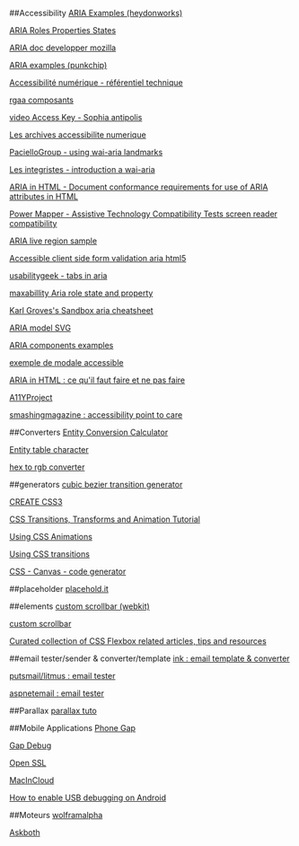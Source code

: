 ##Accessibility
[ARIA Examples (heydonworks)](http://heydonworks.com/practical_aria_examples/)

[ARIA Roles Properties States](http://oaa-accessibility.org/examples/)

[ARIA doc developper mozilla](https://developer.mozilla.org/en-US/docs/Web/Accessibility/ARIA)

[ARIA examples (punkchip)](http://wai-aria.punkchip.com/)

[Accessibilité numérique - référentiel technique](http://references.modernisation.gouv.fr/referentiel-technique-0#title-critre-1110-a-dans-chaque-formulaire-le-contrle-de-saisie-est-il-utilis-de-manire-pertinente-)

[rgaa composants](https://github.com/DISIC/rgaa_composants_javascript)

[video Access Key - Sophia antipolis](http://portail.unice.fr/access-key)

[Les archives accessibilite numerique](http://list.accessiweb.org/pipermail/accessibilite-numerique_list.accessiweb.org/)

[PacielloGroup - using wai-aria landmarks](https://www.paciellogroup.com/blog/2013/02/using-wai-aria-landmarks-2013/)

[Les integristes - introduction a wai-aria](http://www.lesintegristes.net/2008/12/09/introduction-a-wai-aria-traduction/)

[ARIA in HTML - Document conformance requirements for use of ARIA attributes in HTML](https://specs.webplatform.org/html-aria/webspecs/master/)

[Power Mapper - Assistive Technology Compatibility Tests screen reader compatibility](http://www.powermapper.com/tests/)

[ARIA live region sample](http://juicystudio.com/article/wai-aria_live-regions_updated.php)

[Accessible client side form validation aria html5](http://www.deque.com/blog/accessible-client-side-form-validation-html5-wai-aria/)

[usabilitygeek - tabs in aria](http://usabilitygeek.com/accessible-web-development-using-w3c-wai-aria/)

[maxabillity Aria role state and property](http://www.maxability.co.in/wai-aria-overview/)

[Karl Groves's Sandbox aria cheatsheet](http://karlgroves-sandbox.com/CheatSheets/ARIA-Cheatsheet.html)

[ARIA model SVG](http://www.w3.org/TR/wai-aria/rdf_model.svg)

[ARIA components examples](http://www.w3.org/WAI/PF/aria-practices/#aria_ex)

[exemple de modale accessible](https://media-mediatemple.netdna-ssl.com/wp-content/uploads/2014/accessible.html)

[ARIA in HTML : ce qu'il faut faire et ne pas faire](http://rawgit.com/w3c/aria-in-html/master/index.html)

[A11YProject](http://a11yproject.com/)

[smashingmagazine : accessibility point to care](http://www.smashingmagazine.com/2014/05/mobile-accessibility-why-care-what-can-you-do/)

##Converters
[Entity Conversion Calculator](https://www.evotech.net/articles/testjsentities.html)

[Entity table character](http://dev.w3.org/html5/html-author/charref)

[hex to rgb converter](http://www.javascripter.net/faq/hextorgb.htm)

##generators
[cubic bezier transition generator](http://cubic-bezier.com/#.17,.67,.83,.67)

[CREATE CSS3](http://www.createcss3.com/)

[CSS Transitions, Transforms and Animation Tutorial](http://css3.bradshawenterprises.com/)

[Using CSS Animations](https://developer.mozilla.org/en-US/docs/Web/Guide/CSS/Using_CSS_animations)

[Using CSS transitions](https://developer.mozilla.org/en-US/docs/Web/Guide/CSS/Using_CSS_transitions)

[CSS - Canvas - code generator](http://html-generator.weebly.com/)

##placeholder
[placehold.it](http://placehold.it/)

##elements
[custom scrollbar (webkit)](https://css-tricks.com/custom-scrollbars-in-webkit/)

[custom scrollbar](http://codemug.com/html/custom-scrollbars-using-css/)

[Curated collection of CSS Flexbox related articles, tips and resources](http://cssflexbox.com/)


##email tester/sender & converter/template
[ink : email template & converter](http://zurb.com/ink/inliner.php)

[putsmail/litmus : email tester](https://putsmail.com/tests/new)

[aspnetemail : email tester](http://aspnetemail.com/)

##Parallax 
[parallax tuto](http://codepen.io/saransh/pen/BKJun)


##Mobile Applications
[Phone Gap](http://build.phonegap.com/)

[Gap Debug](https://www.genuitec.com/products/gapdebug/)

[Open SSL](https://www.openssl.org/)

[MacInCloud](http://www.macincloud.com/)

[How to enable USB debugging on Android](http://www.phonearena.com/news/How-to-enable-USB-debugging-on-Android_id53909)


##Moteurs
[wolframalpha](http://www.wolframalpha.com/)

[Askboth](http://www.askboth.com/)
